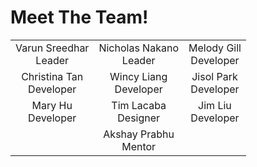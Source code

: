 # Meet The Team!
| | | |
|:-------------------------:|:-------------------------:|:-------------------------:|
|Varun Sreedhar <br>Leader|Nicholas Nakano <br>Leader|Melody Gill <br>Developer|
|Christina Tan <br>Developer|Wincy Liang <br>Developer|Jisol Park <br>Developer|
|Mary Hu <br>Developer|Tim Lacaba<br>Designer|Jim Liu <br>Developer|
||Akshay Prabhu <br>Mentor||
